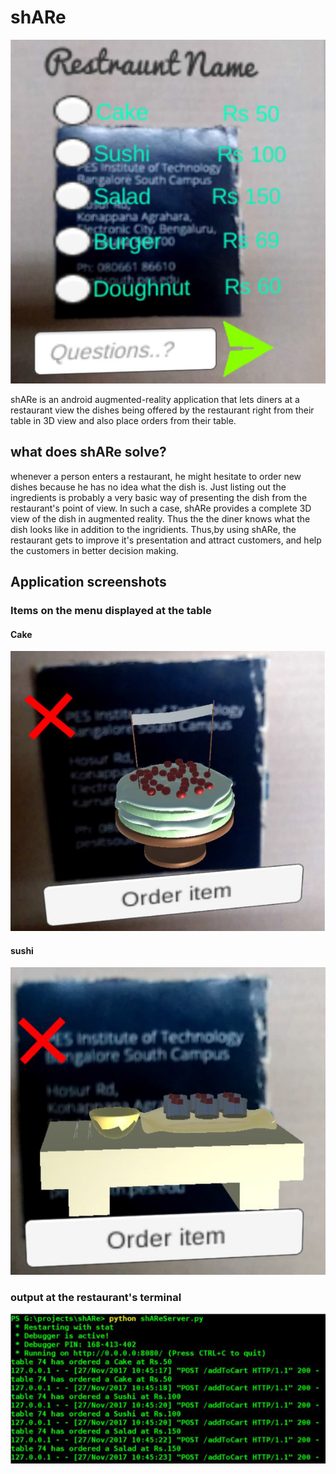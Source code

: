 # shARe

<p align="center">
  <img src="https://github.com/deafeningSilence/shARe/blob/master/screenshots/menu.png">
</p>

shARe is an android augmented-reality application that lets diners at a restaurant view the dishes being offered by the restaurant right from their table in 3D view and also place orders from their table.

## what does shARe solve?

whenever a person enters a restaurant, he might hesitate to order new dishes because he has no idea what the dish is. Just listing out the ingredients is probably a very basic way of presenting the dish from the restaurant's point of view. In such a case, shARe provides a complete 3D view of the dish in augmented reality. Thus the the diner knows what the dish looks like in addition to the ingridients. Thus,by using shARe, the restaurant gets to improve it's presentation and attract customers, and help the customers in better decision making. 

## Application screenshots

### Items on the menu displayed at the table

#### Cake
<p align="center">
  <img src="https://github.com/deafeningSilence/shARe/blob/master/screenshots/cake%20item.png">
</p>

#### sushi
<p align="center">
  <img src="https://github.com/deafeningSilence/shARe/blob/master/screenshots/sushi.png">
</p>

### output at the restaurant's terminal
<p align="center">
  <img src="https://github.com/deafeningSilence/shARe/blob/master/screenshots/terminal.png">
</p>
